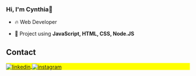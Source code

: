 ### Hi, I'm Cynthia👋

- 🔥 Web Developer

- 💬 Project using **JavaScript, HTML, CSS, Node.JS**

## Contact

<p align="left" style="background:yellow">
<a href="https://www.linkedin.com/in/cynthia-araujo-2810b0122/" target="_blank">
  <img align="center" src="https://img.shields.io/badge/-cynthiaAraujo-05122A?style=flat&logo=linkedin" alt="linkedin"/>
</a>
<a href="https://www.instagram.com/cynthialimaaraujo/" target="_blank">
 <img align="center" src="https://img.shields.io/badge/-cynthiaAraujo-05122A?style=flat&logo=instagram" alt="instagram"/>
</a>
</p>

<!--
**CynthiaAraujo/CynthiaAraujo** is a ✨ _special_ ✨ repository because its `README.md` (this file) appears on your GitHub profile.

Here are some ideas to get you started:

- 🔭 I’m currently working on ...
- 🌱 I’m currently learning ...
- 👯 I’m looking to collaborate on ...
- 🤔 I’m looking for help with ...
- 💬 Ask me about ...
- 📫 How to reach me: ...
- 😄 Pronouns: ...
- ⚡ Fun fact: ...
-->
